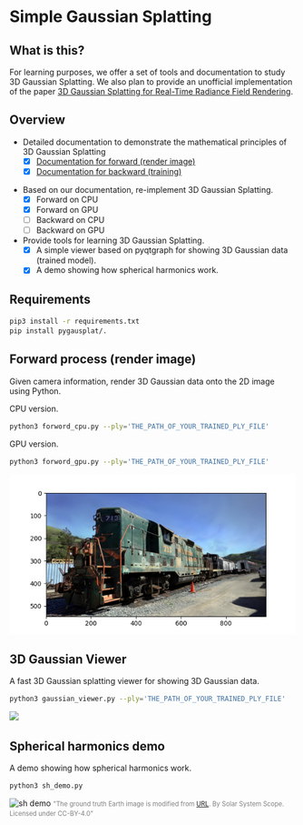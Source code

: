 # Simple Gaussian Splatting

## What is this? 

For learning purposes, we offer a set of tools and documentation to study 3D Gaussian Splatting. We also plan to provide an unofficial implementation of the paper [3D Gaussian Splatting
for Real-Time Radiance Field Rendering](https://repo-sam.inria.fr/fungraph/3d-gaussian-splatting/).


## Overview 

* Detailed documentation to demonstrate the mathematical principles of 3D Gaussian Splatting
    - [x] [Documentation for forward (render image)](docs/forward.pdf)
    - [x] [Documentation for backward (training)](docs/backward.pdf)

- Based on our documentation, re-implement 3D Gaussian Splatting.
    - [x] Forward on CPU
    - [x] Forward on GPU
    - [ ] Backward on CPU
    - [ ] Backward on GPU

- Provide tools for learning 3D Gaussian Splatting.
    - [x] A simple viewer based on pyqtgraph for showing 3D Gaussian data (trained model).
    - [x] A demo showing how spherical harmonics work.

## Requirements 

```bash
pip3 install -r requirements.txt
pip install pygausplat/.
```

## Forward process (render image)

Given camera information, render 3D Gaussian data onto the 2D image using Python.

CPU version.
```bash
python3 forword_cpu.py --ply='THE_PATH_OF_YOUR_TRAINED_PLY_FILE'
```

GPU version.
```bash
python3 forword_gpu.py --ply='THE_PATH_OF_YOUR_TRAINED_PLY_FILE'
```
![forword demo](imgs/forword.png)

## 3D Gaussian Viewer 

A fast 3D Gaussian splatting viewer for showing 3D Gaussian data. 

```bash
python3 gaussian_viewer.py --ply='THE_PATH_OF_YOUR_TRAINED_PLY_FILE'
```

<img src="imgs/viewer.gif" width="640px">



## Spherical harmonics demo

A demo showing how spherical harmonics work.

```bash
python3 sh_demo.py
```

![sh demo](imgs/sh_demo.gif)
<span style="font-size: 80%; color: Gray;">"The ground truth Earth image is modified from [URL](https://commons.wikimedia.org/wiki/File:Solarsystemscope_texture_8k_earth_daymap.jpg). By Solar System Scope. Licensed under CC-BY-4.0"</span>